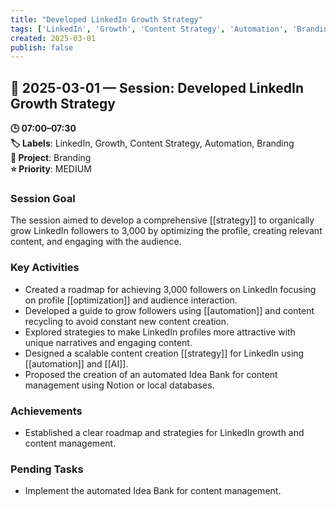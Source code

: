 ```yaml
---
title: "Developed LinkedIn Growth Strategy"
tags: ['LinkedIn', 'Growth', 'Content Strategy', 'Automation', 'Branding']
created: 2025-03-01
publish: false
---
```


## 📅 2025-03-01 — Session: Developed LinkedIn Growth Strategy

**🕒 07:00–07:30**  
**🏷️ Labels**: LinkedIn, Growth, Content Strategy, Automation, Branding  
**📂 Project**: Branding  
**⭐ Priority**: MEDIUM  


### Session Goal
The session aimed to develop a comprehensive [[strategy]] to organically grow LinkedIn followers to 3,000 by optimizing the profile, creating relevant content, and engaging with the audience.

### Key Activities
- Created a roadmap for achieving 3,000 followers on LinkedIn focusing on profile [[optimization]] and audience interaction.
- Developed a guide to grow followers using [[automation]] and content recycling to avoid constant new content creation.
- Explored strategies to make LinkedIn profiles more attractive with unique narratives and engaging content.
- Designed a scalable content creation [[strategy]] for LinkedIn using [[automation]] and [[AI]].
- Proposed the creation of an automated Idea Bank for content management using Notion or local databases.

### Achievements
- Established a clear roadmap and strategies for LinkedIn growth and content management.

### Pending Tasks
- Implement the automated Idea Bank for content management.
